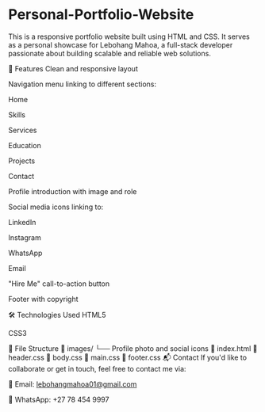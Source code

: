 # Personal-Portfolio-Website
This is a responsive portfolio website built using HTML and CSS. It serves as a personal showcase for Lebohang Mahoa, a full-stack developer passionate about building scalable and reliable web solutions.

📄 Features
Clean and responsive layout

Navigation menu linking to different sections:

Home

Skills

Services

Education

Projects

Contact

Profile introduction with image and role

Social media icons linking to:

LinkedIn

Instagram

WhatsApp

Email

"Hire Me" call-to-action button

Footer with copyright

🛠️ Technologies Used
HTML5

CSS3

📁 File Structure
📁 images/
   └── Profile photo and social icons
📄 index.html
📄 header.css
📄 body.css
📄 main.css
📄 footer.css
📬 Contact
If you'd like to collaborate or get in touch, feel free to contact me via:

📧 Email: lebohangmahoa01@gmail.com

📱 WhatsApp: +27 78 454 9997
